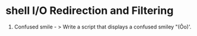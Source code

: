 # shell I/O Redirection and Filtering
1. Confused smile - > Write a script that displays a confused smiley "(Ôo)'.
